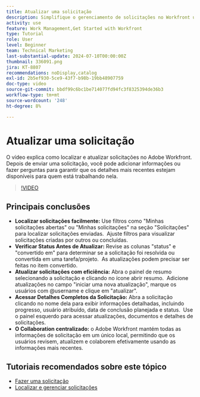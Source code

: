 ```yaml
---
title: Atualizar uma solicitação
description: Simplifique o gerenciamento de solicitações no Workfront usando filtros para localizar solicitações, atualizar status e detalhes com eficiência, acessar informações completas e promover colaboração centralizada para fluxos de trabalho simplificados.
activity: use
feature: Work Management,Get Started with Workfront
type: Tutorial
role: User
level: Beginner
team: Technical Marketing
last-substantial-update: 2024-07-10T00:00:00Z
thumbnail: 336091.png
jira: KT-8807
recommendations: noDisplay,catalog
exl-id: 2b5ef930-5ce9-43f7-b98b-19bb48907759
doc-type: video
source-git-commit: bbdf99c6bc1be714077fd94fc3f8325394de36b3
workflow-type: tm+mt
source-wordcount: '248'
ht-degree: 8%

---
```


# Atualizar uma solicitação

O vídeo explica como localizar e atualizar solicitações no Adobe Workfront. &#x200B; Depois de enviar uma solicitação, você pode adicionar informações ou fazer perguntas para garantir que os detalhes mais recentes estejam disponíveis para quem está trabalhando nela. &#x200B; &#x200B;

>[!VIDEO](https://video.tv.adobe.com/v/336091/?quality=12&learn=on&enablevpops=1)

## Principais conclusões

* **Localizar solicitações facilmente:** Use filtros como &quot;Minhas solicitações abertas&quot; ou &quot;Minhas solicitações&quot; na seção &quot;Solicitações&quot; para localizar solicitações enviadas. &#x200B; Ajuste filtros para visualizar solicitações criadas por outros ou concluídas.
* **Verificar Status Antes de Atualizar:** Revise as colunas &quot;status&quot; e &quot;convertido em&quot; para determinar se a solicitação foi resolvida ou convertida em uma tarefa/projeto. &#x200B; As atualizações podem precisar ser feitas no item convertido. &#x200B;
* **Atualizar solicitações com eficiência:** Abra o painel de resumo selecionando a solicitação e clicando no ícone abrir resumo. &#x200B; Adicione atualizações no campo &quot;iniciar uma nova atualização&quot;, marque os usuários com @username e clique em &quot;atualizar&quot;.&#x200B;
* **Acessar Detalhes Completos da Solicitação:** Abra a solicitação clicando no nome dela para exibir informações detalhadas, incluindo progresso, usuário atribuído, data de conclusão planejada e status. &#x200B; Use o painel esquerdo para acessar atualizações, documentos e detalhes de solicitações.
* **O Collaboration centralizado:** o Adobe Workfront mantém todas as informações de solicitação em um único local, permitindo que os usuários revisem, atualizem e colaborem efetivamente usando as informações mais recentes. &#x200B;


## Tutoriais recomendados sobre este tópico

* [Fazer uma solicitação](/help/manage-work/issues-requests/make-a-request.md)
* [Localizar e gerenciar solicitações](/help/manage-work/issues-requests/find-requests.md)
